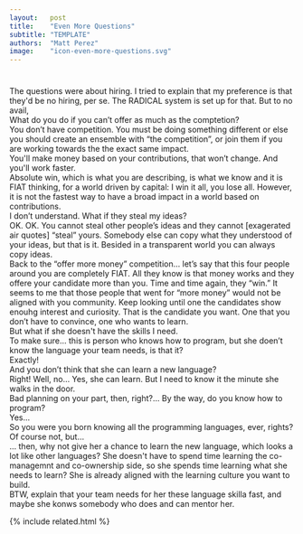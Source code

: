 ```yaml
---
layout:   post
title:    "Even More Questions"
subtitle: "TEMPLATE"
authors:  "Matt Perez"
image:    "icon-even-more-questions.svg"
---
```


<div style="display:none;">
 <p>Every time I talk about <span class="_paradigm">FIAT</span> and the co-ownership model a question always comes up that surprises me.</p>
</div>

<h1></h1>
 <div>The questions were about hiring. I tried to explain that my preference is that they'd be no hiring, per se. The <span class="_paradigm">RADICAL</span> system is set up for that. But to no avail,</div>
  <div class="_speakera">What do you do if you can&rsquo;t offer as much as the comptetion?</div>
  <div class="_speakerb">You don&rsquo;t have competition. You must be doing something different or else you should create an ensemble with &ldquo;the competition&rdquo;, or join them if you are working towards the the exact same impact.</div>
  <div class="_quotespan">You'll make money based on your contributions, that won&rsquo;t change. And you'll work faster.</div>
  <div><span class="_quotespanc">Absolute win</span>, which is what you are describing, is what we know and it is <span class="_paradigm">FIAT</span> thinking, for a world driven by capital: I win it all, you lose all. However, it is not the fastest way to have a broad impact in a world based on contributions.</div>
  <div class="_speakera">I don&rsquo;t understand. What if they steal my ideas?</div>
  <div class="_speakerb">OK. OK. You cannot steal other people&rsquo;s ideas and they cannot [exagerated air quotes] &ldquo;steal&rdquo; yours. Somebody else can copy what they understood of your ideas</span>, but that is it. Besided in a transparent world you can always copy ideas.</div>
  <div class="_quotespanc">Back to the &ldquo;offer more money&rdquo; competition&hellip; let&rsquo;s say that this four people around you are completely <span class="_paradigm">FIAT</span>. All they know is that money works and they offere your candidate more than you. Time and time again, they &ldquo;win.&rdquo; It seems to me that those people that went for &ldquo;more money&rdquo; would not be aligned with you community. Keep looking until one the candidates show enouhg interest and curiosity. That is the candidate you want. One that you don&rsquo;t have to convince, one who wants to learn.</div>
  <div class="_speakera">But what if she doesn't have the skills I need.</div>
  <div class="_speakerb">To make sure&hellip; this is person who knows how to program, but she doen&rsquo;t know the language your team needs, is that it?</div>
  <div class="_speakera">Exactly!</div>
  <div class="_speakerb">And you don&rsquo;t think that she can learn a new language?</div>
  <div class="_speakera">Right! Well, no&hellip; Yes, she can learn. But I need to know it the minute she walks in the door.</div>
  <div class="_speakerb">Bad planning on your part, then, right?&hellip; By the way, do you know how to program?</div>
  <div class="_speakera">Yes&hellip;</div>
  <div class="_speakerb">So you were you born knowing all the programming languages, ever, rights?</div>
  <div class="_speakera">Of course not, but&hellip;</div>
  <div class="_speakerb">&hellip; then, why not give her a chance to learn the new language, which looks a lot like other languages? She doesn't have to spend time learning the co-managemnt and co-ownership side, so she spends time learning what she needs to learn? She is already aligned with the learning culture you want to build.</div>
  <div class="_speakerbc">BTW, explain that your team needs for her these language skilla fast, and maybe she konws somebody who does and can mentor her.</div>

{% include related.html %}